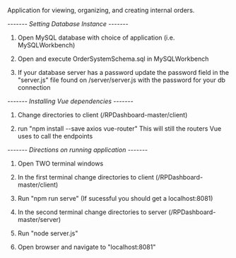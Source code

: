 Application for viewing, organizing, and creating internal orders.

*------- Setting Database Instance -------*

1. Open MySQL database with choice of application (i.e. MySQLWorkbench)

2. Open and execute OrderSystemSchema.sql in MySQLWorkbench

3. If your database server has a password update the password field in the "server.js" file found on /server/server.js with the password for your db connection

*------- Installing Vue dependencies -------*

1. Change directories to client (/RPDashboard-master/client)

2. run "npm install --save axios vue-router" This will still the routers Vue uses to call the endpoints

*------- Directions on running application -------*

1. Open TWO terminal windows

2. In the first terminal change directories to client (/RPDashboard-master/client)

3. Run "npm run serve" (If sucessful you should get a localhost:8081)

4. In the second terminal change directories to server (/RPDashboard-master/server)

5. Run "node server.js"

6. Open browser and navigate to "localhost:8081"